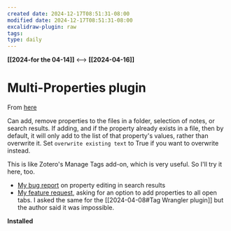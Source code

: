 ```yaml
---
created date: 2024-12-17T08:51:31-08:00
modified date: 2024-12-17T08:51:31-08:00
excalidraw-plugin: raw
tags: 
type: daily
---
```

**[[2024-for the 04-14]]**  <-->  **[[2024-04-16]]**

# Multi-Properties plugin
From [here](https://github.com/fez-github/obsidian-multi-properties)

Can add, remove properties to the files in a folder, selection of notes, or search results.  If adding, and if the property already exists in a file, then by default, it will only add to the list of that property's values, rather than overwrite it.  Set `overwrite existing text` to True if you want to overwrite instead.

This is like Zotero's Manage Tags add-on, which is very useful.  So I'll try it here, too.

- [My bug report](https://github.com/fez-github/obsidian-multi-properties/issues/19) on property editing in search results
- [My feature request](https://github.com/fez-github/obsidian-multi-properties/issues/17), asking for an option to add properties to all open tabs.  I asked the same for the [[2024-04-08#Tag Wrangler plugin]] but the author said it was impossible.

**Installed**




